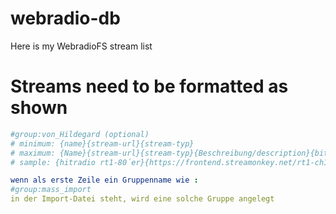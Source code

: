 # webradio-db
Here is my WebradioFS stream list


# Streams need to be formatted as shown

```yaml
#group:von_Hildegard (optional)
# minimum: {name}{stream-url}{stream-typ}
# maximum: {Name}{stream-url}{stream-typ}{Beschreibung/description}{bitrate}
# sample: {hitradio rt1-80´er}{https://frontend.streamonkey.net/rt1-ch11}{mp3}{80´er Musik}{128}

wenn als erste Zeile ein Gruppenname wie : 
#group:mass_import
in der Import-Datei steht, wird eine solche Gruppe angelegt
```
